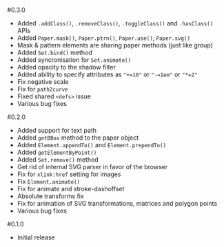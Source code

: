 #0.3.0

* Added `.addClass()`, `.removeClass()`, `.toggleClass()` and `.hasClass()` APIs
* Added `Paper.mask()`, `Paper.ptrn()`, `Paper.use()`, `Paper.svg()`
* Mask & pattern elements are sharing paper methods (just like group)
* Added `Set.bind()` method
* Added syncronisation for `Set.animate()`
* Added opacity to the shadow filter
* Added ability to specify attributes as `"+=10"` or `"-=1em"` or `"*=2"`
* Fix negative scale
* Fix for `path2curve`
* Fixed shared `<defs>` issue
* Various bug fixes

#0.2.0

* Added support for text path
* Added `getBBox` method to the paper object
* Added `Element.appendTo()` and `Element.prependTo()`
* Added `getElementByPoint()`
* Added `Set.remove()` method
* Get rid of internal SVG parser in favor of the browser
* Fix for `xlink:href` setting for images
* Fix `Element.animate()`
* Fix for animate and stroke-dashoffset 
* Absolute transforms fix
* Fix for animation of SVG transformations, matrices and polygon points
* Various bug fixes

#0.1.0
* Initial release